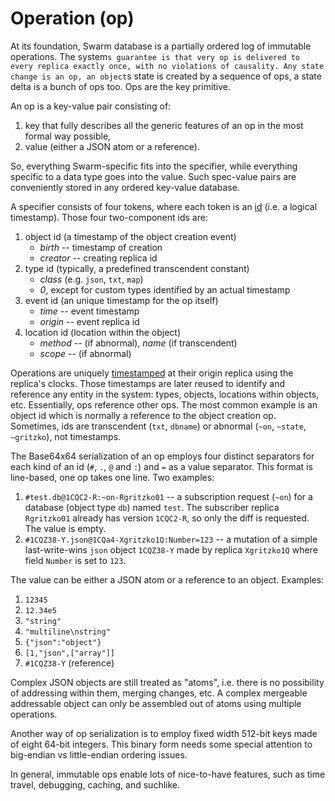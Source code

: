 # Operation (op)

At its foundation, Swarm database is a partially ordered log of immutable operations.
The system`s guarantee is that very op is delivered to every replica exactly once, with no violations of causality.
Any state change is an op, an object`s state is created by a sequence of ops, a state delta is a bunch of ops too.
Ops are the key primitive.

An op is a key-value pair consisting of:

1. key that fully describes all the generic features of an op in the most formal way possible,
2. value (either a JSON atom or a reference).

So, everything Swarm-specific fits into the specifier, while everything specific to a data type goes into the value.
Such spec-value pairs are conveniently stored in any ordered key-value database.

A specifier consists of four tokens, where each token is an [id](stamp.md) (i.e. a logical timestamp).
Those four two-component ids are:

1. object id (a timestamp of the object creation event)
    * *birth* -- timestamp of creation
    * *creator* -- creating replica id
2. type id (typically, a predefined transcendent constant)
    * *class* (e.g. `json`, `txt`, `map`)
    * *0*, except for custom types identified by an actual timestamp
3. event id (an unique timestamp for the op itself)
    * *time* -- event timestamp
    * *origin* -- event replica id
4. location id (location within the object)
    * *method* -- (if abnormal), *name* (if transcendent)
    * *scope* -- (if abnormal)

Operations are uniquely [timestamped](stamp.md) at their origin replica using the replica's clocks.
Those timestamps are later reused to identify and reference any entity in the system: types, objects, locations within objects, etc.
Essentially, ops reference other ops.
The most common example is an object id which is normally a reference to the object creation op.
Sometimes, ids are transcendent (`txt`, `dbname`) or abnormal (`~on`, `~state`, `~gritzko`), not timestamps.

The Base64x64 serialization of an op employs four distinct separators for each kind of an id (`#`, `.`, `@` and `:`) and `=` as a value separator.
This format is line-based, one op takes one line. Two examples:

1. `#test.db@1CQC2-R:~on-Rgritzko01` -- a subscription request (`~on`) for a database (object type `db`) named `test`. The subscriber replica `Rgritzko01` already has version `1CQC2-R`, so only the diff is requested.
The value is empty.
2. `#1CQZ38-Y.json@1CQa4-Xgritzko1Q:Number=123` -- a mutation of a simple last-write-wins `json` object `1CQZ38-Y` made by replica `Xgritzko1Q` where field `Number` is set to `123`.

The value can be either a JSON atom or a reference to an object.
Examples:

1. `12345`
2. `12.34e5`
3. `"string"`
4. `"multiline\nstring"`
5. `{"json":"object"}`
6. `[1,"json",["array"]]`
7. `#1CQZ38-Y` (reference)

Complex JSON objects are still treated as "atoms", i.e. there is no possibility of addressing within them, merging changes, etc.
A complex mergeable addressable object can only be assembled out of atoms using multiple operations.

Another way of op serialization is to employ fixed width 512-bit keys made of eight 64-bit integers.
This binary form needs some special attention to big-endian vs little-endian ordering issues.

In general, immutable ops enable lots of nice-to-have features, such as time travel, debugging, caching, and suchlike.
